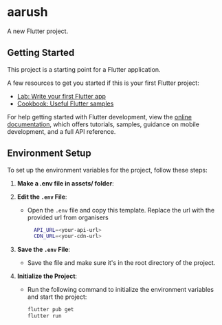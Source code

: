 # aarush

A new Flutter project.

## Getting Started

This project is a starting point for a Flutter application.

A few resources to get you started if this is your first Flutter project:

- [Lab: Write your first Flutter app](https://docs.flutter.dev/get-started/codelab)
- [Cookbook: Useful Flutter samples](https://docs.flutter.dev/cookbook)

For help getting started with Flutter development, view the
[online documentation](https://docs.flutter.dev/), which offers tutorials,
samples, guidance on mobile development, and a full API reference.


## Environment Setup

To set up the environment variables for the project, follow these steps:

1. **Make a .env file in assets/ folder**:
   

2. **Edit the `.env` File**:
    - Open the `.env` file and copy this template. Replace the url with the provided url from organisers

      ```bash
        API_URL=<your-api-url>
        CDN_URL=<your-cdn-url>
      ```

3. **Save the `.env` File**:
    - Save the file and make sure it's in the root directory of the project.

4. **Initialize the Project**:
    - Run the following command to initialize the environment variables and start the project:

      ```bash
      flutter pub get
      flutter run
      ```



